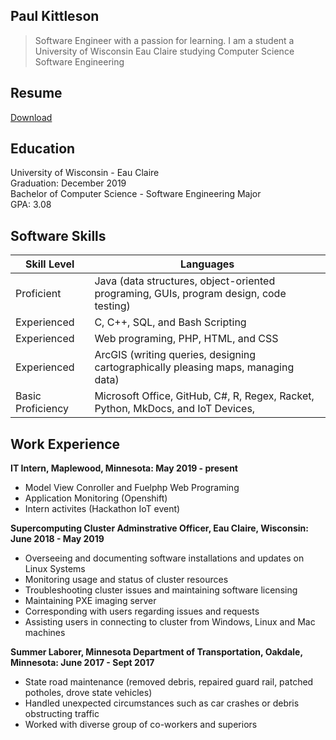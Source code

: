 ## Paul Kittleson
> Software Engineer with a passion for learning.
 I am a student a University of Wisconsin Eau Claire studying Computer Science Software Engineering

## Resume
[Download](./Paul_Kittleson_Resume.pdf)
## Education
 University of Wisconsin - Eau Claire  
 Graduation: December 2019  
 Bachelor of Computer Science - Software Engineering Major  
 GPA: 3.08

## Software Skills

| Skill Level | Languages |
| ------ | ----------- |
| Proficient|  Java (data structures, object-oriented programing, GUIs, program design, code testing) 
| Experienced | C, C++, SQL, and Bash Scripting
| Experienced | Web programing, PHP, HTML, and CSS 
| Experienced |  ArcGIS (writing queries, designing cartographically pleasing maps, managing data) 
| Basic Proficiency | Microsoft Office, GitHub, C#, R, Regex, Racket, Python, MkDocs, and IoT Devices,

## Work Experience
**IT Intern, Maplewood, Minnesota: May 2019 - present**

* Model View Conroller and Fuelphp Web Programing  
* Application Monitoring (Openshift)  
* Intern activites (Hackathon IoT event)  

**Supercomputing Cluster Adminstrative Officer, Eau Claire, Wisconsin: June 2018 - May 2019**

* Overseeing and documenting software installations and updates on Linux Systems   
* Monitoring usage and status of cluster resources   
* Troubleshooting cluster issues and maintaining software licensing  
* Maintaining PXE imaging server   
* Corresponding with users regarding issues and requests   
* Assisting users in connecting to cluster from Windows, Linux and Mac machines   

**Summer Laborer, Minnesota Department of Transportation, Oakdale, Minnesota: June 2017 - Sept 2017**

* State road maintenance (removed debris, repaired guard rail, patched potholes, drove state vehicles)   
* Handled unexpected circumstances such as car crashes or debris obstructing traffic   
* Worked with diverse group of co-workers and superiors   
